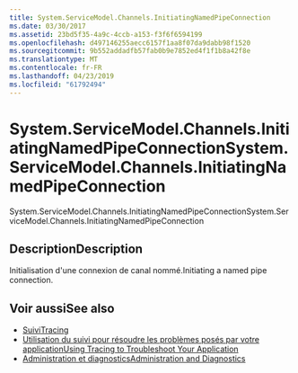```yaml
---
title: System.ServiceModel.Channels.InitiatingNamedPipeConnection
ms.date: 03/30/2017
ms.assetid: 23bd5f35-4a9c-4ccb-a153-f3f6f6594199
ms.openlocfilehash: d497146255aecc6157f1aa8f07da9dabb98f1520
ms.sourcegitcommit: 9b552addadfb57fab0b9e7852ed4f1f1b8a42f8e
ms.translationtype: MT
ms.contentlocale: fr-FR
ms.lasthandoff: 04/23/2019
ms.locfileid: "61792494"
---
```

# <a name="systemservicemodelchannelsinitiatingnamedpipeconnection"></a><span data-ttu-id="61dc7-102">System.ServiceModel.Channels.InitiatingNamedPipeConnection</span><span class="sxs-lookup"><span data-stu-id="61dc7-102">System.ServiceModel.Channels.InitiatingNamedPipeConnection</span></span>
<span data-ttu-id="61dc7-103">System.ServiceModel.Channels.InitiatingNamedPipeConnection</span><span class="sxs-lookup"><span data-stu-id="61dc7-103">System.ServiceModel.Channels.InitiatingNamedPipeConnection</span></span>  
  
## <a name="description"></a><span data-ttu-id="61dc7-104">Description</span><span class="sxs-lookup"><span data-stu-id="61dc7-104">Description</span></span>  
 <span data-ttu-id="61dc7-105">Initialisation d'une connexion de canal nommé.</span><span class="sxs-lookup"><span data-stu-id="61dc7-105">Initiating a named pipe connection.</span></span>  
  
## <a name="see-also"></a><span data-ttu-id="61dc7-106">Voir aussi</span><span class="sxs-lookup"><span data-stu-id="61dc7-106">See also</span></span>

- [<span data-ttu-id="61dc7-107">Suivi</span><span class="sxs-lookup"><span data-stu-id="61dc7-107">Tracing</span></span>](../../../../../docs/framework/wcf/diagnostics/tracing/index.md)
- [<span data-ttu-id="61dc7-108">Utilisation du suivi pour résoudre les problèmes posés par votre application</span><span class="sxs-lookup"><span data-stu-id="61dc7-108">Using Tracing to Troubleshoot Your Application</span></span>](../../../../../docs/framework/wcf/diagnostics/tracing/using-tracing-to-troubleshoot-your-application.md)
- [<span data-ttu-id="61dc7-109">Administration et diagnostics</span><span class="sxs-lookup"><span data-stu-id="61dc7-109">Administration and Diagnostics</span></span>](../../../../../docs/framework/wcf/diagnostics/index.md)
